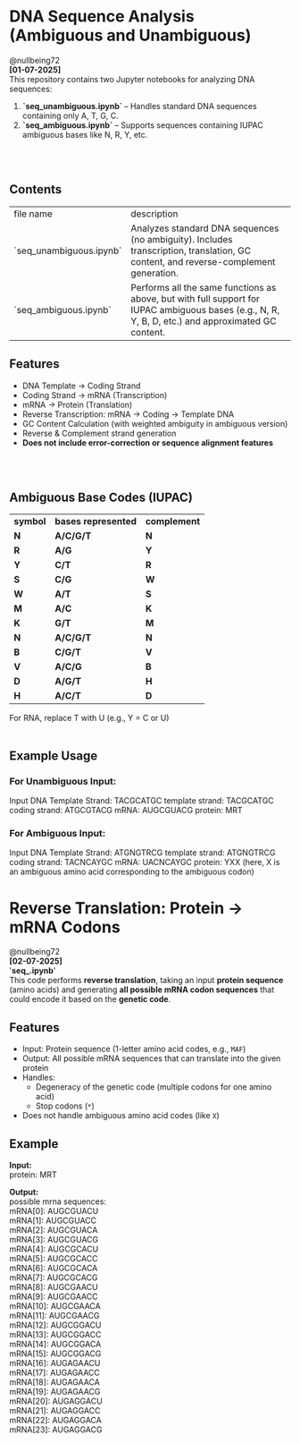 # DNA Sequence Analysis (Ambiguous and Unambiguous)
@nullbeing72<br>
<b>[01-07-2025]</b><br>
This repository contains two Jupyter notebooks for analyzing DNA sequences:

<ol>
  <li> <b> `seq_unambiguous.ipynb` </b> – Handles standard DNA sequences containing only A, T, G, C. </li>
  <li> <b> `seq_ambiguous.ipynb`</b> – Supports sequences containing IUPAC ambiguous bases like N, R, Y, etc. </li>
</ol>

<br>
<br>

## Contents
<table>
  <tr>
    <td> file name </td>
    <td> description </td>
  </tr>
  <tr>
    <td> `seq_unambiguous.ipynb` </td>
    <td> Analyzes standard DNA sequences (no ambiguity). Includes transcription, translation, GC content, and reverse-complement generation. </td>
  </tr>
  <tr>
    <td> `seq_ambiguous.ipynb` </td>
    <td> Performs all the same functions as above, but with full support for IUPAC ambiguous bases (e.g., N, R, Y, B, D, etc.) and approximated GC content. </td>
  </tr>
</table>

## Features
- DNA Template → Coding Strand
- Coding Strand → mRNA (Transcription)
- mRNA → Protein (Translation)
- Reverse Transcription: mRNA → Coding → Template DNA
- GC Content Calculation (with weighted ambiguity in ambiguous version)
- Reverse & Complement strand generation
- <b>Does not include error-correction or sequence alignment features</b>

<br>
</br>

## Ambiguous Base Codes (IUPAC)
<table>
  <tr>
    <td><b> symbol </b></td>
    <td><b> bases represented </b></td>
    <td><b> complement </b></td>
  </tr>
  <tr>
    <td><b> N </b></td>
    <td><b> A/C/G/T </b></td>
    <td><b> N </b></td>
  </tr>  
  <tr>
    <td><b> R </b></td>
    <td><b> A/G </b></td>
    <td><b> Y </b></td>
  </tr>
  
  <tr>
    <td><b> Y </b></td>
    <td><b> C/T </b></td>
    <td><b> R </b></td>
  </tr>
  <tr>
    <td><b> S </b></td>
    <td><b> C/G </b></td>
    <td><b> W </b></td>
  </tr>
  <tr>
    <td><b> W </b></td>
    <td><b> A/T </b></td>
    <td><b> S </b></td>
  </tr>
  <tr>
    <td><b> M </b></td>
    <td><b> A/C </b></td>
    <td><b> K </b></td>
  </tr>
  <tr>
    <td><b> K </b></td>
    <td><b> G/T </b></td>
    <td><b> M </b></td>
  </tr>
  <tr>
    <td><b> N </b></td>
    <td><b> A/C/G/T </b></td>
    <td><b> N </b></td>
  </tr>
  <tr>
    <td><b> B </b></td>
    <td><b> C/G/T </b></td>
    <td><b> V </b></td>
  </tr>
    <tr>
    <td><b> V </b></td>
    <td><b> A/C/G </b></td>
    <td><b> B </b></td>
  </tr>
  <tr>
    <td><b> D </b></td>
    <td><b> A/G/T </b></td>
    <td><b> H </b></td>
  </tr>
  <tr>
    <td><b> H </b></td>
    <td><b> A/C/T </b></td>
    <td><b> D </b></td>
  </tr>
</table>
For RNA, replace T with U (e.g., Y = C or U)

<br>
<br>

## Example Usage

### For Unambiguous Input:
Input DNA Template Strand: TACGCATGC
template strand:  TACGCATGC
coding strand:  ATGCGTACG
mRNA:  AUGCGUACG
protein:  MRT

### For Ambiguous Input:
Input DNA Template Strand: ATGNGTRCG 
template strand:  ATGNGTRCG
coding strand:  TACNCAYGC
mRNA:  UACNCAYGC
protein:  YXX (here, X is an ambiguous amino acid corresponding to the ambiguous codon)



# Reverse Translation: Protein → mRNA Codons
@nullbeing72<br>
<b>[02-07-2025]</b><br>
'<b>seq_.ipynb</b>'<br>
This code performs **reverse translation**, taking an input **protein sequence** (amino acids) and generating **all possible mRNA codon sequences** that could encode it based on the **genetic code**.

## Features

- Input: Protein sequence (1-letter amino acid codes, e.g., `MAF`)
- Output: All possible mRNA sequences that can translate into the given protein
- Handles:
  - Degeneracy of the genetic code (multiple codons for one amino acid)
  - Stop codons (`*`)
- Does not handle ambiguous amino acid codes (like `X`)

## Example
<b>Input:</b> <br>
protein:  MRT <br>

<b>Output:</b> <br>
possible mrna sequences:<br>
mRNA[0]:  AUGCGUACU<br>
mRNA[1]:  AUGCGUACC<br>
mRNA[2]:  AUGCGUACA<br>
mRNA[3]:  AUGCGUACG<br>
mRNA[4]:  AUGCGCACU<br>
mRNA[5]:  AUGCGCACC<br>
mRNA[6]:  AUGCGCACA<br>
mRNA[7]:  AUGCGCACG<br>
mRNA[8]:  AUGCGAACU<br>
mRNA[9]:  AUGCGAACC<br>
mRNA[10]:  AUGCGAACA<br>
mRNA[11]:  AUGCGAACG<br>
mRNA[12]:  AUGCGGACU<br>
mRNA[13]:  AUGCGGACC<br>
mRNA[14]:  AUGCGGACA<br>
mRNA[15]:  AUGCGGACG<br>
mRNA[16]:  AUGAGAACU<br>
mRNA[17]:  AUGAGAACC<br>
mRNA[18]:  AUGAGAACA<br>
mRNA[19]:  AUGAGAACG<br>
mRNA[20]:  AUGAGGACU<br>
mRNA[21]:  AUGAGGACC<br>
mRNA[22]:  AUGAGGACA<br>
mRNA[23]:  AUGAGGACG<br>
